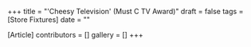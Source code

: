 +++
title = "'Cheesy Television' (Must C TV Award)"
draft = false
tags = [Store Fixtures]
date = ""

[Article]
contributors = []
gallery = []
+++